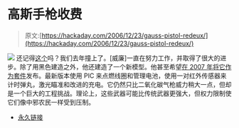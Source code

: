 # 高斯手枪收费

> 原文:[https://hackaday.com/2006/12/23/gauss-pistol-redeux/](https://hackaday.com/2006/12/23/gauss-pistol-redeux/)

![](../Images/6d8d3121298a6a9095e41232176fd1c4.png)
还记得[这个](http://www.hackaday.com/2005/09/03/gauss-pistol/)吗？我们去年撞上了。[威廉]一直在努力工作，并取得了很大的进步。除了用黑色建造之外，他还建造了一个新模型。他甚至希望[在 2007 年将它作为套件](http://www.gausspistol.com/products.html)发布。最新版本使用 PIC 来点燃线圈和管理电池，使用一对红外传感器来计时弹丸，激光瞄准和改进的充电。它仍然只比二氧化碳气枪威力稍大一点，但却是一个巨大的工程挑战。理论上，这些武器可能比传统武器更强大，但权力限制使它们像中邪农民一样受到压制。

*   [永久链接](http://www.gausspistol.com/)